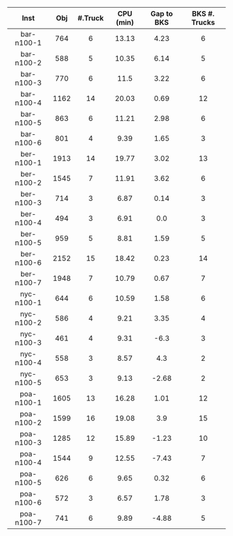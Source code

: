 | Inst   |  Obj     | #.Truck | CPU (min) | Gap to BKS | BKS #. Trucks |
| :----: | :------: | :-----: | :-------: | :--------: | :-----------: |
| bar-n100-1 | 764 | 6 | 13.13 | 4.23 | 6 |
| bar-n100-2 | 588 | 5 | 10.35 | 6.14 | 5 |
| bar-n100-3 | 770 | 6 | 11.5 | 3.22 | 6 |
| bar-n100-4 | 1162 | 14 | 20.03 | 0.69 | 12 |
| bar-n100-5 | 863 | 6 | 11.21 | 2.98 | 6 |
| bar-n100-6 | 801 | 4 | 9.39 | 1.65 | 3 |
| ber-n100-1 | 1913 | 14 | 19.77 | 3.02 | 13 |
| ber-n100-2 | 1545 | 7 | 11.91 | 3.62 | 6 |
| ber-n100-3 | 714 | 3 | 6.87 | 0.14 | 3 |
| ber-n100-4 | 494 | 3 | 6.91 | 0.0 | 3 |
| ber-n100-5 | 959 | 5 | 8.81 | 1.59 | 5 |
| ber-n100-6 | 2152 | 15 | 18.42 | 0.23 | 14 |
| ber-n100-7 | 1948 | 7 | 10.79 | 0.67 | 7 |
| nyc-n100-1 | 644 | 6 | 10.59 | 1.58 | 6 |
| nyc-n100-2 | 586 | 4 | 9.21 | 3.35 | 4 |
| nyc-n100-3 | 461 | 4 | 9.31 | -6.3 | 3 |
| nyc-n100-4 | 558 | 3 | 8.57 | 4.3 | 2 |
| nyc-n100-5 | 653 | 3 | 9.13 | -2.68 | 2 |
| poa-n100-1 | 1605 | 13 | 16.28 | 1.01 | 12 |
| poa-n100-2 | 1599 | 16 | 19.08 | 3.9 | 15 |
| poa-n100-3 | 1285 | 12 | 15.89 | -1.23 | 10 |
| poa-n100-4 | 1544 | 9 | 12.55 | -7.43 | 7 |
| poa-n100-5 | 626 | 6 | 9.65 | 0.32 | 6 |
| poa-n100-6 | 572 | 3 | 6.57 | 1.78 | 3 |
| poa-n100-7 | 741 | 6 | 9.89 | -4.88 | 5 |
